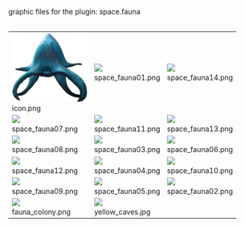 graphic files for the plugin: space.fauna<br>
<br>
<table>
	<tr>
		<td><img src="https://github.com/zuckung/endless-sky-plugins/blob/main/myplugins/space.fauna/icon.png?raw=true"><br>
		icon.png</td>
		<td><img src="https://github.com/zuckung/endless-sky-plugins/blob/main/myplugins/space.fauna/images/ship/space_fauna01.png?raw=true"><br>
		space_fauna01.png</td>
		<td><img src="https://github.com/zuckung/endless-sky-plugins/blob/main/myplugins/space.fauna/images/ship/space_fauna14.png?raw=true"><br>
		space_fauna14.png</td>
	</tr>
	<tr>
		<td><img src="https://github.com/zuckung/endless-sky-plugins/blob/main/myplugins/space.fauna/images/ship/space_fauna07.png?raw=true"><br>
		space_fauna07.png</td>
		<td><img src="https://github.com/zuckung/endless-sky-plugins/blob/main/myplugins/space.fauna/images/ship/space_fauna11.png?raw=true"><br>
		space_fauna11.png</td>
		<td><img src="https://github.com/zuckung/endless-sky-plugins/blob/main/myplugins/space.fauna/images/ship/space_fauna13.png?raw=true"><br>
		space_fauna13.png</td>
	</tr>
	<tr>
		<td><img src="https://github.com/zuckung/endless-sky-plugins/blob/main/myplugins/space.fauna/images/ship/space_fauna08.png?raw=true"><br>
		space_fauna08.png</td>
		<td><img src="https://github.com/zuckung/endless-sky-plugins/blob/main/myplugins/space.fauna/images/ship/space_fauna03.png?raw=true"><br>
		space_fauna03.png</td>
		<td><img src="https://github.com/zuckung/endless-sky-plugins/blob/main/myplugins/space.fauna/images/ship/space_fauna06.png?raw=true"><br>
		space_fauna06.png</td>
	</tr>
	<tr>
		<td><img src="https://github.com/zuckung/endless-sky-plugins/blob/main/myplugins/space.fauna/images/ship/space_fauna12.png?raw=true"><br>
		space_fauna12.png</td>
		<td><img src="https://github.com/zuckung/endless-sky-plugins/blob/main/myplugins/space.fauna/images/ship/space_fauna04.png?raw=true"><br>
		space_fauna04.png</td>
		<td><img src="https://github.com/zuckung/endless-sky-plugins/blob/main/myplugins/space.fauna/images/ship/space_fauna10.png?raw=true"><br>
		space_fauna10.png</td>
	</tr>
	<tr>
		<td><img src="https://github.com/zuckung/endless-sky-plugins/blob/main/myplugins/space.fauna/images/ship/space_fauna09.png?raw=true"><br>
		space_fauna09.png</td>
		<td><img src="https://github.com/zuckung/endless-sky-plugins/blob/main/myplugins/space.fauna/images/ship/space_fauna05.png?raw=true"><br>
		space_fauna05.png</td>
		<td><img src="https://github.com/zuckung/endless-sky-plugins/blob/main/myplugins/space.fauna/images/ship/space_fauna02.png?raw=true"><br>
		space_fauna02.png</td>
	</tr>
	<tr>
		<td><img src="https://github.com/zuckung/endless-sky-plugins/blob/main/myplugins/space.fauna/images/planet/fauna_colony.png?raw=true"><br>
		fauna_colony.png</td>
		<td><img src="https://github.com/zuckung/endless-sky-plugins/blob/main/myplugins/space.fauna/images/land/yellow_caves.jpg?raw=true"><br>
		yellow_caves.jpg</td>
		<td></td>
	</tr>
</table>

